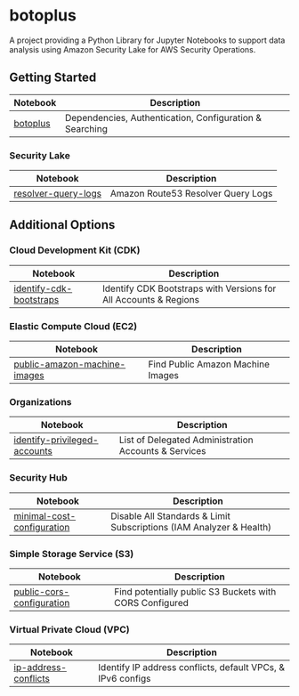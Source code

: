 # botoplus

A project providing a Python Library for Jupyter Notebooks to support data analysis using Amazon Security Lake for AWS Security Operations.

## Getting Started

| Notebook | Description |
| -------- | ----------- |
| [botoplus](botoplus.ipynb) | Dependencies, Authentication, Configuration & Searching |

### Security Lake

| Notebook | Description |
| -------- | ----------- |
| [resolver-query-logs](notebooks/securitylake/resolver-query-logs.ipynb) | Amazon Route53 Resolver Query Logs |

## Additional Options

### Cloud Development Kit (CDK)

| Notebook | Description |
| -------- | ----------- |
| [identify-cdk-bootstraps](notebooks/cdk/identify-cdk-bootstraps.ipynb) | Identify CDK Bootstraps with Versions for All Accounts & Regions |

### Elastic Compute Cloud (EC2)

| Notebook | Description |
| -------- | ----------- |
| [public-amazon-machine-images](notebooks/ec2/public-amazon-machine-images.ipynb) | Find Public Amazon Machine Images |

### Organizations

| Notebook | Description |
| -------- | ----------- |
| [identify-privileged-accounts](notebooks/organizations/identify-privileged-accounts.ipynb) | List of Delegated Administration Accounts & Services |

### Security Hub

| Notebook | Description |
| -------- | ----------- |
| [minimal-cost-configuration](notebooks/securityhub/minimal-cost-configuration.ipynb) | Disable All Standards & Limit Subscriptions (IAM Analyzer & Health) |

### Simple Storage Service (S3)

| Notebook | Description |
| -------- | ----------- |
| [public-cors-configuration](notebooks/s3/public-cors-configuration.ipynb) | Find potentially public S3 Buckets with CORS Configured |

### Virtual Private Cloud (VPC)

| Notebook | Description |
| -------- | ----------- |
| [ip-address-conflicts](notebooks/vpc/ip-address-conflicts.ipynb) | Identify IP address conflicts, default VPCs, & IPv6 configs |
